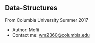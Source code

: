## Data-Structures
From Columbia University Summer 2017
* Author: Mofii
* Contact me: wm2360@columbia.edu

